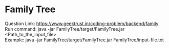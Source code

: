 # Family Tree

Question Link: https://www.geektrust.in/coding-problem/backend/family <br>
Run command: java -jar FamilyTree/target/FamilyTree.jar <Path_to_the_input_file> <br>
Example: java -jar FamilyTree/target/FamilyTree.jar FamilyTree/input-file.txt <br>
